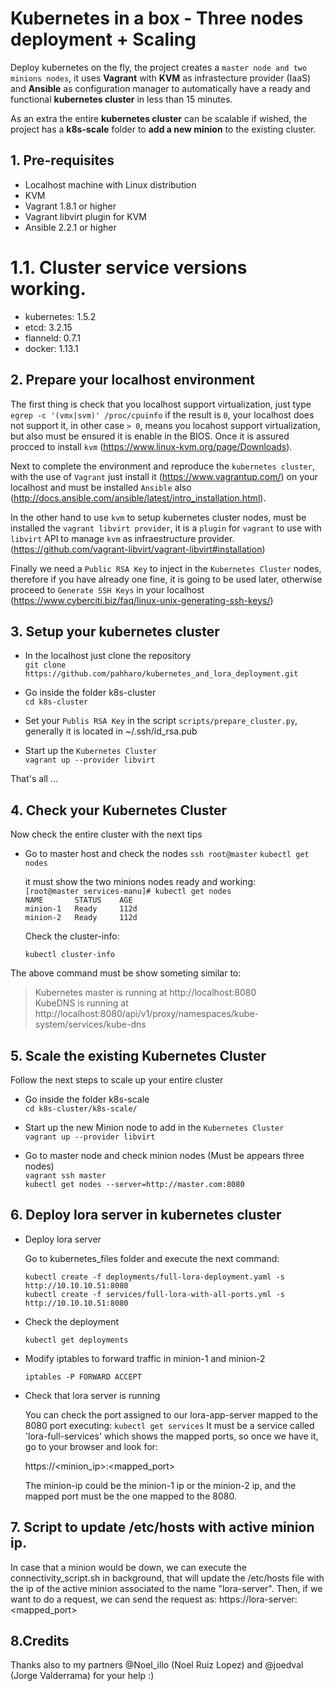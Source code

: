# Kubernetes in a box - Three nodes deployment + Scaling

Deploy kubernetes on the fly, the project creates a ``master node and two minions nodes``,
it uses **Vagrant** with **KVM** as infrastecture provider (IaaS) and **Ansible** as configuration manager
to automatically have a ready and functional **kubernetes cluster** in less than 15 minutes.

As an extra the entire **kubernetes cluster** can be scalable if wished, the project has a **k8s-scale** folder
to **add a new minion** to the existing cluster.

## 1. Pre-requisites

* Localhost machine with Linux distribution
* KVM
* Vagrant 1.8.1 or higher
* Vagrant libvirt plugin for KVM
* Ansible 2.2.1 or higher

# 1.1. Cluster service versions working.

  * kubernetes: 1.5.2
  * etcd: 3.2.15
  * flanneld: 0.7.1
  * docker: 1.13.1

## 2. Prepare your localhost environment

The first thing is check that you localhost support virtualization, just type 
``egrep -c '(vmx|svm)' /proc/cpuinfo`` if the result is ``0``, your localhost does not support it, 
in other case ``> 0``, means you locahost support virtualization, but also must be ensured it is enable 
in the BIOS. Once it is assured procced to install ``kvm`` (https://www.linux-kvm.org/page/Downloads).

Next to complete the environment and reproduce the ``kubernetes cluster``, 
with the use of ``Vagrant`` just install it (https://www.vagrantup.com/) on your localhost and must be 
installed ``Ansible`` also (http://docs.ansible.com/ansible/latest/intro_installation.html).

In the other hand to use ``kvm`` to setup kubernetes cluster nodes, must be installed the ``vagrant libvirt provider``,
it is a ``plugin`` for ``vagrant`` to use with ``libvirt`` API to manage ``kvm`` as infraestructure provider.
(https://github.com/vagrant-libvirt/vagrant-libvirt#installation) 

Finally we need a ``Public RSA Key`` to inject in the ``Kubernetes Cluster`` nodes, therefore if you have already 
one fine, it is going to be used later, otherwise proceed to ``Generate SSH Keys`` in your localhost
(https://www.cyberciti.biz/faq/linux-unix-generating-ssh-keys/)

## 3. Setup your kubernetes cluster

* In the localhost just clone the repository   
   ``git clone https://github.com/pahharo/kubernetes_and_lora_deployment.git``

* Go inside the folder k8s-cluster  
   ``cd k8s-cluster``

* Set your ``Publis RSA Key`` in the script ``scripts/prepare_cluster.py``, generally it is located in ~/.ssh/id_rsa.pub

* Start up the ``Kubernetes Cluster``  
   ``vagrant up --provider libvirt``

That's all ...

## 4. Check your Kubernetes Cluster

Now check the entire cluster with the next tips

* Go to master host and check the nodes
  ``ssh root@master``
  ``kubectl get nodes``

  it must show the two minions nodes ready and working:  
  ``[root@master services-manu]# kubectl get nodes``  
    ``NAME       STATUS    AGE``  
    ``minion-1   Ready     112d``  
    ``minion-2   Ready     112d``

  Check the cluster-info:

  ``kubectl cluster-info``  

The above command must be show someting similar to:  
   
>Kubernetes master is running at http://localhost:8080   
>KubeDNS is running at http://localhost:8080/api/v1/proxy/namespaces/kube-system/services/kube-dns

## 5. Scale the existing Kubernetes Cluster

Follow the next steps to scale up your entire cluster

* Go inside the folder k8s-scale   
  ``cd k8s-cluster/k8s-scale/``   

* Start up the new Minion node to add in the ``Kubernetes Cluster``  
   ``vagrant up --provider libvirt``  

* Go to master node and check minion nodes (Must be appears three nodes)  
  ``vagrant ssh master``  
  ``kubectl get nodes --server=http://master.com:8080``  

## 6. Deploy lora server in kubernetes cluster

* Deploy lora server 

  Go to kubernetes_files folder and execute the next command:

     ``kubectl create -f deployments/full-lora-deployment.yaml -s http://10.10.10.51:8080``  
     ``kubectl create -f services/full-lora-with-all-ports.yml -s http://10.10.10.51:8080``
* Check the deployment

  ``kubectl get deployments``

* Modify iptables to forward traffic in minion-1 and minion-2

  ``iptables -P FORWARD ACCEPT``

* Check that lora server is running

  You can check the port assigned to our lora-app-server mapped to the 8080 port executing:
  ``kubectl get services``
  It must be a service called 'lora-full-services' which shows the mapped ports, so once we have it, go to your browser and look for:

    https://<minion_ip>:<mapped_port>

  The minion-ip could be the minion-1 ip or the minion-2 ip, and the mapped port must be the one mapped to the 8080.

## 7. Script to update /etc/hosts with active minion ip.
 
  In case that a minion would be down, we can execute the connectivity_script.sh in background, that will update the /etc/hosts file with the ip of the active minion associated to the name "lora-server". Then, if we want to do a request, we can send the request as:
    https://lora-server:<mapped_port>

## 8.Credits

Thanks also to my partners @Noel_illo (Noel Ruiz Lopez) and @joedval (Jorge Valderrama) for your help :)
